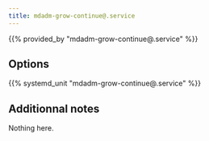 ```yaml
---
title: mdadm-grow-continue@.service
---
```


{{% provided_by "mdadm-grow-continue@.service" %}}

## Options

{{% systemd_unit "mdadm-grow-continue@.service" %}}

## Additionnal notes

Nothing here.